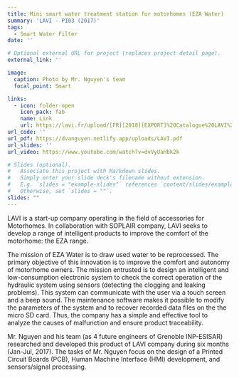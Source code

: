 ```yaml
---
title: Mini smart water treatment station for motorhomes (EZA Water)
summary: 'LAVI - PI03 (2017)'
tags:
  - Smart Water Filter
date: ''

# Optional external URL for project (replaces project detail page).
external_link: ''

image:
  caption: Photo by Mr. Nguyen's team
  focal_point: Smart

links:
  - icon: folder-open
    icon_pack: fab
    name: Link
    url: https://lavi.fr/upload/[FR][2018][EXPORT]%20Catalogue%20LAVI%20-%20OFFGRID%20FREEDOM.pdf#page=27
url_code: ''
url_pdf: https://dvanguyen.netlify.app/uploads/LAVI.pdf
url_slides: ''
url_video: https://www.youtube.com/watch?v=dvVyUaHbk2k

# Slides (optional).
#   Associate this project with Markdown slides.
#   Simply enter your slide deck's filename without extension.
#   E.g. `slides = "example-slides"` references `content/slides/example-slides.md`.
#   Otherwise, set `slides = ""`.
slides: ""
---
```


LAVI is a start-up company operating in the field of accessories for Motorhomes. In collaboration with SOPLAIR company, LAVI seeks to develop a range of intelligent products to improve the comfort of the motorhome: the EZA range.

The mission of EZA Water is to draw used water to be reprocessed. The primary objective of this innovation is to improve the comfort and autonomy of motorhome owners. The mission entrusted is to design an intelligent and low-consumption electronic system to check the correct operation of the hydraulic system using sensors (detecting the clogging and leaking problems). This system can communicate with the user via a touch screen and a beep sound. The maintenance software makes it possible to modify the parameters of the system and to recover recorded data files on the the micro SD card. Thus, the company has a simple and effective tool to analyze the causes of malfunction and ensure product traceability.

Mr. Nguyen and his team (as 4 future engineers of Grenoble INP-ESISAR) researched and developed this product of LAVI company during six months (Jan-Jul, 2017). The tasks of Mr. Nguyen focus on the design of a Printed Circuit Boards (PCB), Human Machine Interface (HMI) development, and sensors/signal processing.
